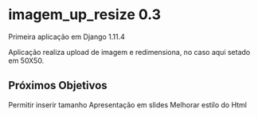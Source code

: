# imagem_up_resize 0.3

Primeira aplicação em Django 1.11.4

Aplicação realiza upload de imagem e redimensiona, no caso aqui setado em 50X50.

## Próximos Objetivos

Permitir inserir tamanho
Apresentação em slides
Melhorar estilo do Html
